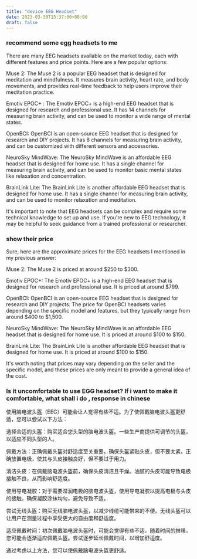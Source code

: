 ```yaml
---
title: "device EEG Headset"
date: 2023-03-30T15:37:00+08:00
draft: false
---
```


### recommend some egg headsets to me
There are many EEG headsets available on the market today, each with different features and price points. Here are a few popular options:

Muse 2: The Muse 2 is a popular EEG headset that is designed for meditation and mindfulness. It measures brain activity, heart rate, and body movements, and provides real-time feedback to help users improve their meditation practice.

Emotiv EPOC+ : The Emotiv EPOC+ is a high-end EEG headset that is designed for research and professional use. It has 14 channels for measuring brain activity, and can be used to monitor a wide range of mental states.

OpenBCI: OpenBCI is an open-source EEG headset that is designed for research and DIY projects. It has 8 channels for measuring brain activity, and can be customized with different sensors and accessories.

NeuroSky MindWave: The NeuroSky MindWave is an affordable EEG headset that is designed for home use. It has a single channel for measuring brain activity, and can be used to monitor basic mental states like relaxation and concentration.

BrainLink Lite: The BrainLink Lite is another affordable EEG headset that is designed for home use. It has a single channel for measuring brain activity, and can be used to monitor relaxation and meditation.

It's important to note that EEG headsets can be complex and require some technical knowledge to set up and use. If you're new to EEG technology, it may be helpful to seek guidance from a trained professional or researcher.

### show their price
Sure, here are the approximate prices for the EEG headsets I mentioned in my previous answer:

Muse 2: The Muse 2 is priced at around $250 to $300.

Emotiv EPOC+: The Emotiv EPOC+ is a high-end EEG headset that is designed for research and professional use. It is priced at around $799.

OpenBCI: OpenBCI is an open-source EEG headset that is designed for research and DIY projects. The price for OpenBCI headsets varies depending on the specific model and features, but they typically range from around $400 to $1,500.

NeuroSky MindWave: The NeuroSky MindWave is an affordable EEG headset that is designed for home use. It is priced at around $100 to $150.

BrainLink Lite: The BrainLink Lite is another affordable EEG headset that is designed for home use. It is priced at around $100 to $150.

It's worth noting that prices may vary depending on the seller and the specific model, and these prices are only meant to provide a general idea of the cost.

### Is it uncomfortable to use EGG headset? If i want to make it comfortable, what shall i do , response in chinese
使用脑电波头盔（EEG）可能会让人觉得有些不适。为了使佩戴脑电波头盔更舒适，您可以尝试以下方法：

选择合适的头盔：购买适合您头型的脑电波头盔。一些生产商提供可调节的头盔，以适应不同头型的人。

佩戴方法：正确佩戴头盔对舒适度至关重要。确保头盔紧贴头皮，但不要太紧。正确放置电极，使其与头皮接触良好，但不要过于用力。

清洁头皮：在佩戴脑电波头盔前，确保头皮清洁且干燥。油腻的头皮可能导致电极接触不良，从而影响舒适度。

使用导电凝胶：对于需要湿润电极的脑电波头盔，使用导电凝胶以提高电极与头皮的接触。确保凝胶涂抹均匀，避免导致不适。

尝试无线头盔：购买无线脑电波头盔，以减少线缆可能带来的不便。无线头盔可以让用户在测量过程中享受更大的自由度和舒适度。

适应佩戴时间：初次佩戴脑电波头盔时，可能会觉得有些不适。随着时间的推移，您可能会逐渐适应佩戴头盔。尝试逐步延长佩戴时间，以增加舒适度。

通过考虑以上方法，您可以使佩戴脑电波头盔更舒适。